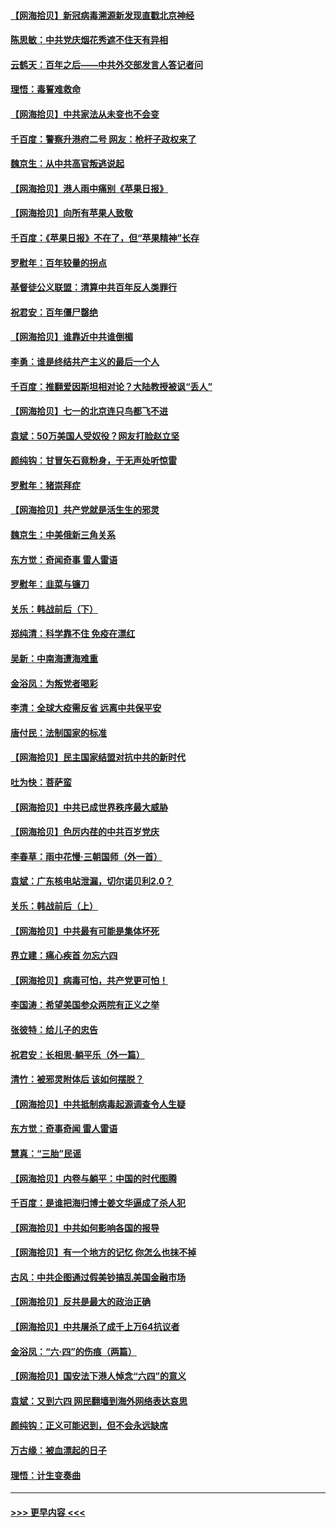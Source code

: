 #### [【网海拾贝】新冠病毒溯源新发现直戳北京神经](../pages/nsc993/n13052425.md?t=06281652) 
#### [陈思敏：中共党庆烟花秀遮不住天有异相](../pages/nsc993/n13052020.md?t=06281652) 
#### [云鹤天：百年之后——中共外交部发言人答记者问](../pages/nsc993/n13051604.md?t=06281652) 
#### [理悟：毒誓难救命](../pages/nsc993/n13051601.md?t=06281652) 
#### [【网海拾贝】中共家法从未变也不会变](../pages/nsc993/n13050366.md?t=06281652) 
#### [千百度：警察升港府二号 网友：枪杆子政权来了](../pages/nsc993/n13050261.md?t=06281652) 
#### [魏京生：从中共高官叛逃说起](../pages/nsc993/n13048997.md?t=06281652) 
#### [【网海拾贝】港人雨中痛别《苹果日报》](../pages/nsc993/n13048941.md?t=06281652) 
#### [【网海拾贝】向所有苹果人致敬](../pages/nsc993/n13046795.md?t=06281652) 
#### [千百度：《苹果日报》不在了，但“苹果精神”长存](../pages/nsc993/n13046703.md?t=06281652) 
#### [罗慰年：百年较量的拐点](../pages/nsc993/n13046542.md?t=06281652) 
#### [基督徒公义联盟：清算中共百年反人类罪行](../pages/nsc993/n13046499.md?t=06281652) 
#### [祝君安：百年僵尸罄绝](../pages/nsc993/n13045595.md?t=06281652) 
#### [【网海拾贝】谁靠近中共谁倒楣](../pages/nsc993/n13044667.md?t=06281652) 
#### [李勇：谁是终结共产主义的最后一个人](../pages/nsc993/n13044397.md?t=06281652) 
#### [千百度：推翻爱因斯坦相对论？大陆教授被讽“丢人”](../pages/nsc993/n13043908.md?t=06281652) 
#### [【网海拾贝】七一的北京连只鸟都飞不进](../pages/nsc993/n13041377.md?t=06281652) 
#### [袁斌：50万美国人受奴役？网友打脸赵立坚](../pages/nsc993/n13041330.md?t=06281652) 
#### [颜纯钩：甘冒矢石竟粉身，于无声处听惊雷](../pages/nsc993/n13041140.md?t=06281652) 
#### [罗慰年：猪崇拜症](../pages/nsc993/n13041071.md?t=06281652) 
#### [【网海拾贝】共产党就是活生生的邪灵](../pages/nsc993/n13036627.md?t=06281652) 
#### [魏京生：中美俄新三角关系](../pages/nsc993/n13035986.md?t=06281652) 
#### [东方觉：奇闻奇事 雷人雷语](../pages/nsc993/n13035878.md?t=06281652) 
#### [罗慰年：韭菜与镰刀](../pages/nsc993/n13034374.md?t=06281652) 
#### [关乐：韩战前后（下）](../pages/nsc993/n13034113.md?t=06281652) 
#### [郑纯清：科学靠不住 免疫在漂红](../pages/nsc993/n13034093.md?t=06281652) 
#### [吴新：中南海遭海难重](../pages/nsc993/n13034084.md?t=06281652) 
#### [金浴凤：为叛党者喝彩](../pages/nsc993/n13034058.md?t=06281652) 
#### [李清：全球大疫需反省 远离中共保平安](../pages/nsc993/n13033784.md?t=06281652) 
#### [唐付民：法制国家的标准](../pages/nsc993/n13032944.md?t=06281652) 
#### [【网海拾贝】民主国家结盟对抗中共的新时代](../pages/nsc993/n13031717.md?t=06281652) 
#### [吐为快：菩萨蛮](../pages/nsc993/n13030033.md?t=06281652) 
#### [【网海拾贝】中共已成世界秩序最大威胁](../pages/nsc993/n13028138.md?t=06281652) 
#### [【网海拾贝】色厉内荏的中共百岁党庆](../pages/nsc993/n13025582.md?t=06281652) 
#### [李春草：雨中花慢‧三朝国师（外一首）](../pages/nsc993/n13025567.md?t=06281652) 
#### [袁斌：广东核电站泄漏，切尔诺贝利2.0？](../pages/nsc993/n13025475.md?t=06281652) 
#### [关乐：韩战前后（上）](../pages/nsc993/n13025387.md?t=06281652) 
#### [【网海拾贝】中共最有可能是集体坏死](../pages/nsc993/n13023101.md?t=06281652) 
#### [界立建：痛心疾首 勿忘六四](../pages/nsc993/n13022339.md?t=06281652) 
#### [【网海拾贝】病毒可怕，共产党更可怕！](../pages/nsc993/n13020728.md?t=06281652) 
#### [李国涛：希望美国参众两院有正义之举](../pages/nsc993/n13020674.md?t=06281652) 
#### [张彼特：给儿子的忠告](../pages/nsc993/n13018934.md?t=06281652) 
#### [祝君安：长相思‧躺平乐（外一篇）](../pages/nsc993/n13018923.md?t=06281652) 
#### [清竹：被邪灵附体后 该如何摆脱？](../pages/nsc993/n13018877.md?t=06281652) 
#### [【网海拾贝】中共抵制病毒起源调查令人生疑](../pages/nsc993/n13017785.md?t=06281652) 
#### [东方觉：奇事奇闻 雷人雷语](../pages/nsc993/n13017577.md?t=06281652) 
#### [慧真：“三胎”民谣](../pages/nsc993/n13017394.md?t=06281652) 
#### [【网海拾贝】内卷与躺平：中国的时代图腾](../pages/nsc993/n13016128.md?t=06281652) 
#### [千百度：是谁把海归博士姜文华逼成了杀人犯](../pages/nsc993/n13015218.md?t=06281652) 
#### [【网海拾贝】中共如何影响各国的报导](../pages/nsc993/n13012599.md?t=06281652) 
#### [【网海拾贝】有一个地方的记忆 你怎么也抹不掉](../pages/nsc993/n13009802.md?t=06281652) 
#### [古风：中共企图通过假美钞搞乱美国金融市场](../pages/nsc993/n13009626.md?t=06281652) 
#### [【网海拾贝】反共是最大的政治正确](../pages/nsc993/n13007051.md?t=06281652) 
#### [【网海拾贝】中共屠杀了成千上万64抗议者](../pages/nsc993/n13002713.md?t=06281652) 
#### [金浴凤：“六·四”的伤痕（两篇）](../pages/nsc993/n13001719.md?t=06281652) 
#### [【网海拾贝】国安法下港人悼念“六四”的意义](../pages/nsc993/n13001039.md?t=06281652) 
#### [袁斌：又到六四 网民翻墙到海外网络表达哀思](../pages/nsc993/n13000995.md?t=06281652) 
#### [颜纯钩：正义可能迟到，但不会永远缺席](../pages/nsc993/n13000920.md?t=06281652) 
#### [万古缘：被血漂起的日子](../pages/nsc993/n13000914.md?t=06281652) 
#### [理悟：计生变奏曲](../pages/nsc993/n13000414.md?t=06281652) 

----
#### [ >>> 更早内容 <<< ](../indexes/nsc993-earlier.md)
